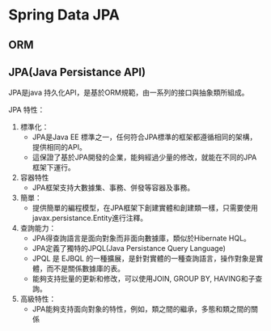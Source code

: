 # Spring Data JPA
## ORM

## JPA(Java Persistance API)
JPA是java 持久化API，是基於ORM規範，由一系列的接口與抽象類所組成。

JPA 特性：
1. 標準化：
   - JPA是Java EE 標準之一，任何符合JPA標準的框架都遵循相同的架構，提供相同的API。
   - 這保證了基於JPA開發的企業，能夠經過少量的修改，就能在不同的JPA框架下運行。
2. 容器特性
   - JPA框架支持大數據集、事務、併發等容器及事務。
3. 簡單：
   - 提供簡單的編程模型，在JPA框架下創建實體和創建類一樣，只需要使用javax.persistance.Entity進行注釋。
4. 查詢能力：
   - JPA得查詢語言是面向對象而非面向數據庫，類似於Hibernate HQL。
   - JPA定義了獨特的JPQL(Java Persistance Query Language)
   - JPQL 是 EJBQL 的一種擴展，是針對實體的一種查詢語言，操作對象是實體，而不是關係數據庫的表。
   - 能夠支持批量的更新和修改，可以使用JOIN, GROUP BY, HAVING和子查詢。
5. 高級特性：
   - JPA能夠支持面向對象的特性，例如，類之間的繼承，多態和類之間的關係
